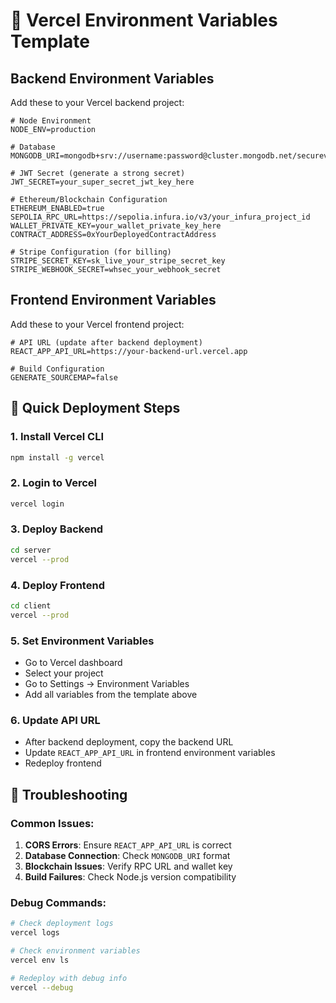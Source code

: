 # 🔐 Vercel Environment Variables Template

## Backend Environment Variables

Add these to your Vercel backend project:

```env
# Node Environment
NODE_ENV=production

# Database
MONGODB_URI=mongodb+srv://username:password@cluster.mongodb.net/securevault

# JWT Secret (generate a strong secret)
JWT_SECRET=your_super_secret_jwt_key_here

# Ethereum/Blockchain Configuration
ETHEREUM_ENABLED=true
SEPOLIA_RPC_URL=https://sepolia.infura.io/v3/your_infura_project_id
WALLET_PRIVATE_KEY=your_wallet_private_key_here
CONTRACT_ADDRESS=0xYourDeployedContractAddress

# Stripe Configuration (for billing)
STRIPE_SECRET_KEY=sk_live_your_stripe_secret_key
STRIPE_WEBHOOK_SECRET=whsec_your_webhook_secret
```

## Frontend Environment Variables

Add these to your Vercel frontend project:

```env
# API URL (update after backend deployment)
REACT_APP_API_URL=https://your-backend-url.vercel.app

# Build Configuration
GENERATE_SOURCEMAP=false
```

## 🚀 Quick Deployment Steps

### 1. Install Vercel CLI
```bash
npm install -g vercel
```

### 2. Login to Vercel
```bash
vercel login
```

### 3. Deploy Backend
```bash
cd server
vercel --prod
```

### 4. Deploy Frontend
```bash
cd client
vercel --prod
```

### 5. Set Environment Variables
- Go to Vercel dashboard
- Select your project
- Go to Settings → Environment Variables
- Add all variables from the template above

### 6. Update API URL
- After backend deployment, copy the backend URL
- Update `REACT_APP_API_URL` in frontend environment variables
- Redeploy frontend

## 🔧 Troubleshooting

### Common Issues:
1. **CORS Errors**: Ensure `REACT_APP_API_URL` is correct
2. **Database Connection**: Check `MONGODB_URI` format
3. **Blockchain Issues**: Verify RPC URL and wallet key
4. **Build Failures**: Check Node.js version compatibility

### Debug Commands:
```bash
# Check deployment logs
vercel logs

# Check environment variables
vercel env ls

# Redeploy with debug info
vercel --debug
```
